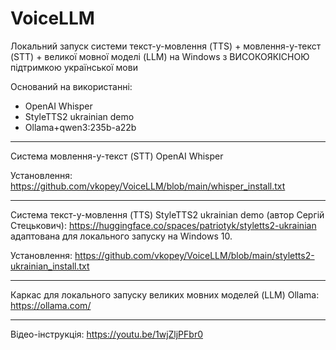 # VoiceLLM
Локальний запуск системи текст-у-мовлення (TTS) + мовлення-у-текст (STT) + великої мовної моделі (LLM) на Windows з ВИСОКОЯКІСНОЮ підтримкою української мови

Оснований на використанні:
- OpenAI Whisper
- StyleTTS2 ukrainian demo
- Ollama+qwen3:235b-a22b

---

Система мовлення-у-текст (STT) OpenAI Whisper

Установлення:
https://github.com/vkopey/VoiceLLM/blob/main/whisper_install.txt

---

Система текст-у-мовлення (TTS) StyleTTS2 ukrainian demo (автор  Сергій Стецькович):
https://huggingface.co/spaces/patriotyk/styletts2-ukrainian
адаптована для локального запуску на Windows 10.

Установлення:
https://github.com/vkopey/VoiceLLM/blob/main/styletts2-ukrainian_install.txt

---

Каркас для локального запуску великих мовних моделей (LLM) Ollama: https://ollama.com/

---

Відео-інструкція: https://youtu.be/1wjZljPFbr0
